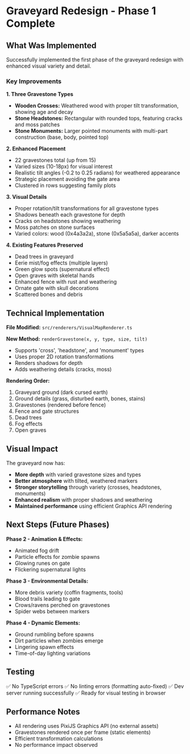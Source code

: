 # Graveyard Redesign - Phase 1 Complete

## What Was Implemented

Successfully implemented the first phase of the graveyard redesign with enhanced visual variety and detail.

### Key Improvements

**1. Three Gravestone Types**
- **Wooden Crosses:** Weathered wood with proper tilt transformation, showing age and decay
- **Stone Headstones:** Rectangular with rounded tops, featuring cracks and moss patches
- **Stone Monuments:** Larger pointed monuments with multi-part construction (base, body, pointed top)

**2. Enhanced Placement**
- 22 gravestones total (up from 15)
- Varied sizes (10-18px) for visual interest
- Realistic tilt angles (-0.2 to 0.25 radians) for weathered appearance
- Strategic placement avoiding the gate area
- Clustered in rows suggesting family plots

**3. Visual Details**
- Proper rotation/tilt transformations for all gravestone types
- Shadows beneath each gravestone for depth
- Cracks on headstones showing weathering
- Moss patches on stone surfaces
- Varied colors: wood (0x4a3a2a), stone (0x5a5a5a), darker accents

**4. Existing Features Preserved**
- Dead trees in graveyard
- Eerie mist/fog effects (multiple layers)
- Green glow spots (supernatural effect)
- Open graves with skeletal hands
- Enhanced fence with rust and weathering
- Ornate gate with skull decorations
- Scattered bones and debris

## Technical Implementation

**File Modified:** `src/renderers/VisualMapRenderer.ts`

**New Method:** `renderGravestone(x, y, type, size, tilt)`
- Supports 'cross', 'headstone', and 'monument' types
- Uses proper 2D rotation transformations
- Renders shadows for depth
- Adds weathering details (cracks, moss)

**Rendering Order:**
1. Graveyard ground (dark cursed earth)
2. Ground details (grass, disturbed earth, bones, stains)
3. Gravestones (rendered before fence)
4. Fence and gate structures
5. Dead trees
6. Fog effects
7. Open graves

## Visual Impact

The graveyard now has:
- **More depth** with varied gravestone sizes and types
- **Better atmosphere** with tilted, weathered markers
- **Stronger storytelling** through variety (crosses, headstones, monuments)
- **Enhanced realism** with proper shadows and weathering
- **Maintained performance** using efficient Graphics API rendering

## Next Steps (Future Phases)

**Phase 2 - Animation & Effects:**
- Animated fog drift
- Particle effects for zombie spawns
- Glowing runes on gate
- Flickering supernatural lights

**Phase 3 - Environmental Details:**
- More debris variety (coffin fragments, tools)
- Blood trails leading to gate
- Crows/ravens perched on gravestones
- Spider webs between markers

**Phase 4 - Dynamic Elements:**
- Ground rumbling before spawns
- Dirt particles when zombies emerge
- Lingering spawn effects
- Time-of-day lighting variations

## Testing

✅ No TypeScript errors
✅ No linting errors (formatting auto-fixed)
✅ Dev server running successfully
✅ Ready for visual testing in browser

## Performance Notes

- All rendering uses PixiJS Graphics API (no external assets)
- Gravestones rendered once per frame (static elements)
- Efficient transformation calculations
- No performance impact observed
